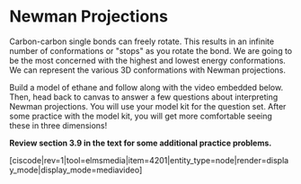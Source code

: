 # Newman Projections

Carbon-carbon single bonds can freely rotate.  This results in an infinite number of conformations or "stops" as you rotate the bond.  We are going to be the most concerned with the highest and lowest energy conformations.  We can represent the various 3D conformations with Newman projections.

Build a model of ethane and follow along with the video embedded below.  Then, head back to canvas to answer a few questions about interpreting Newman projections.  You will use your model kit for the question set.  After some practice with the model kit, you will get more comfortable seeing these in three dimensions!

**Review section 3.9 in the text for some additional practice problems.**

[ciscode|rev=1|tool=elmsmedia|item=4201|entity_type=node|render=display_mode|display_mode=mediavideo]
